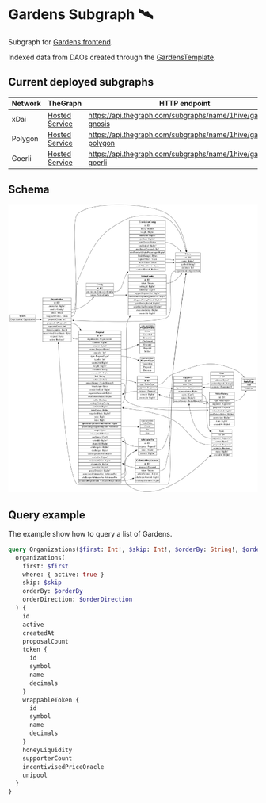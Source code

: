 # Gardens Subgraph 🛰

Subgraph for [Gardens frontend](https://gardens-gnosis.1hive.org/#/home).

Indexed data from DAOs created through the [GardensTemplate](https://github.com/1Hive/gardens/blob/master/packages/hardhat/contracts/GardensTemplate.sol).

## Current deployed subgraphs

| Network | TheGraph                                                                             | HTTP endpoint                                                 |
| ------- | ------------------------------------------------------------------------------------ | ------------------------------------------------------------- |
| xDai    | [Hosted Service](https://thegraph.com/hosted-service/subgraph/1hive/gardens-gnosis)    | https://api.thegraph.com/subgraphs/name/1hive/gardens-gnosis    |
| Polygon | [Hosted Service](https://thegraph.com/hosted-service/subgraph/1hive/gardens-polygon) | https://api.thegraph.com/subgraphs/name/1hive/gardens-polygon |
| Goerli  | [Hosted Service](https://thegraph.com/hosted-service/subgraph/1hive/gardens-goerli)  | https://api.thegraph.com/subgraphs/name/1hive/gardens-goerli  |

## Schema

<img width="1680" alt="Screen Shot 2021-09-01 at 19 15 09" src="./schema.png">

## Query example

The example show how to query a list of Gardens.

```graphql
query Organizations($first: Int!, $skip: Int!, $orderBy: String!, $orderDirection: String!) {
  organizations(
    first: $first
    where: { active: true }
    skip: $skip
    orderBy: $orderBy
    orderDirection: $orderDirection
  ) {
    id
    active
    createdAt
    proposalCount
    token {
      id
      symbol
      name
      decimals
    }
    wrappableToken {
      id
      symbol
      name
      decimals
    }
    honeyLiquidity
    supporterCount
    incentivisedPriceOracle
    unipool
  }
}
```
